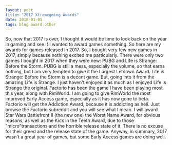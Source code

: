```yaml
---
layout: post
title: "2017 Xtremegming Awards"
date: 2018-01-01
tags: blog award other
---
```

So, now that 2017 is over, I thought it would be time to look back on the year in gaming and see if I wanted to award games something. So here are my awards for games released in 2017.
So, I bought very few new games in 2017, simply because nothing excited me particularly. There were only two games I bought in 2017 when they were new: PUBG and Life is Strange: Before the Storm. PUBG is still a mess, especially the volume, so that earns nothing, but I am very tempted to give it the Largest Letdown Award. Life is Strange: Before the Storm is a decent game. But, going into it from the amazing Life is Strange. I just haven't enjoyed it as much as I enjoyed Life is Strange the original.
Factorio has been the game I have been playing most this year, along with RimWorld. I am going to give RimWorld the most improved Early Access game, especially as it has now gone to beta. Factorio will get the Addiction Award, because it is addicting as hell. Just browse the Factorio subreddit and you will see what I mean.
I will award Star Wars Battlefront II (the new one) the Worst Name Award, for obvious reasons, as well as the Kick in the Teeth Award, due to those "micro"transactions and the horrible release state of it. There is no excuse for their greed and the release state of the game.
Anyway, in summary, 2017 wasn't a great year of games, but some Early Access games are doing well.
